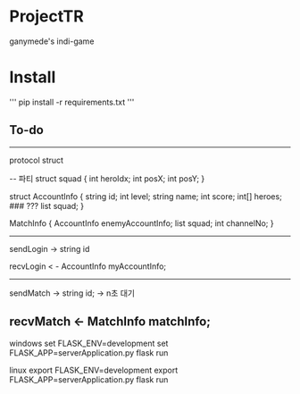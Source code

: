 # ProjectTR
ganymede's indi-game

# Install
'''
pip install -r requirements.txt
'''


## To-do
---
protocol struct

-- 파티
struct squad
{
   int heroIdx;
   int posX;
   int posY;
}

struct AccountInfo
{
    string id;
    int level;
    string name;
    int score;
    int[] heroes; ### ???
    list<squad> squad;
}


MatchInfo
{
   AccountInfo enemyAccountInfo;
   list<squad> squad;
   int channelNo;
}


----------------------


sendLogin
-> string id 

recvLogin
< - AccountInfo myAccountInfo;

---------------------------

sendMatch
-> string id;
-> n초 대기 


recvMatch
<- MatchInfo matchInfo;
---
windows
set FLASK_ENV=development
set FLASK_APP=serverApplication.py
flask run

linux
export FLASK_ENV=development
export FLASK_APP=serverApplication.py
flask run


